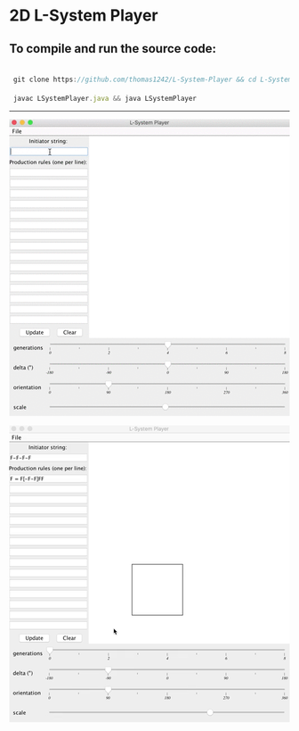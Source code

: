 # 2D L-System Player

## To compile and run the source code:

```javascript

 git clone https://github.com/thomas1242/L-System-Player && cd L-System-Player

 javac LSystemPlayer.java && java LSystemPlayer

```
***

 ![alt tag](images/LSystemDemo.gif)
 
 ![alt tag](images/fractaldemo1.gif)


